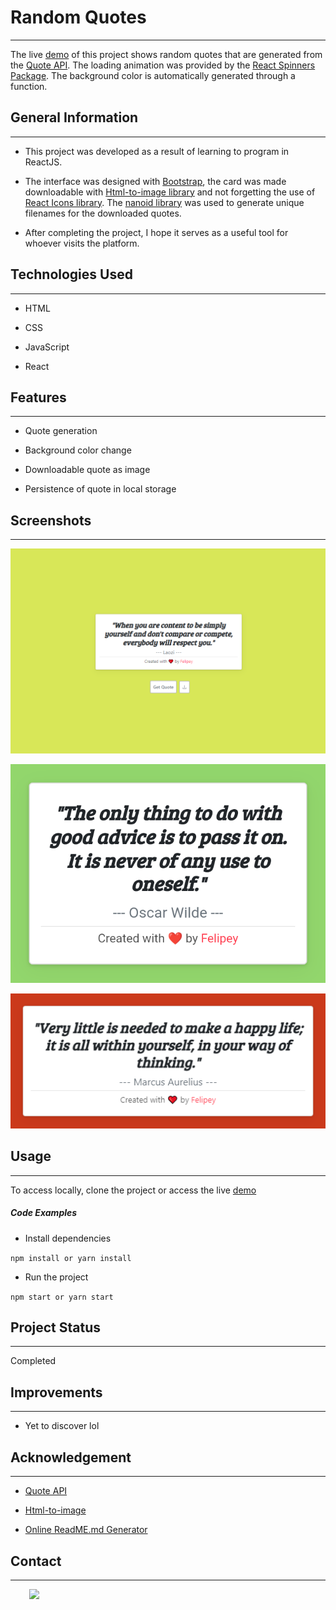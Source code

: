 <h1>Random Quotes</h1>
<hr><p>The live <a href="https://random-quote-web-app.vercel.app/">demo</a> of this project shows random quotes that are generated from the <a href="https://github.com/lukePeavey/quotable">Quote API</a>. The loading animation was provided by the <a href="https://www.npmjs.com/package/react-spinners">React Spinners Package</a>. The background color is automatically generated through a function.</p><h2>General Information</h2>
<hr><ul>
<li>This project was developed as a result of learning to program in ReactJS.</li>
</ul><ul>
<li>The interface was designed with <a href="https://getbootstrap.com/">Bootstrap</a>, the card was made downloadable with <a href="https://www.npmjs.com/package/html-to-image">Html-to-image library</a> and not forgetting the use of <a href="https://react-icons.github.io/react-icons/">React Icons library</a>. The <a href="https://www.npmjs.com/package/nanoid">nanoid library</a> was used to generate unique filenames for the downloaded quotes.</li>
</ul><ul>
<li>After completing the project, I hope it serves as a useful tool for whoever visits the platform.</li>
</ul><h2>Technologies Used</h2>
<hr><ul>
<li>HTML</li>
</ul><ul>
<li>CSS</li>
</ul><ul>
<li>JavaScript</li>
</ul><ul>
<li>React</li>
</ul><h2>Features</h2>
<hr><ul>
<li>Quote generation</li>
</ul><ul>
<li>Background color change</li>
</ul><ul>
<li>Downloadable quote as image</li>
</ul><ul>
<li>Persistence of quote in local storage</li>
</ul><h2>Screenshots</h2>
<hr><p><img src="https://raw.githubusercontent.com/felipey2010/random_quote_web_app/master/public/screenshots/desktop.PNG" alt="desktop web"></p><p><img src="https://github.com/felipey2010/random_quote_web_app/blob/master/public/screenshots/downloaded_mobile.png?raw=true" alt="mobile downloaded image"></p><p><img src="https://github.com/felipey2010/random_quote_web_app/blob/master/public/screenshots/downloaded_pc.png?raw=true" alt="mobile downloaded image"></p><h2>Usage</h2>
<hr><p>To access locally, clone the project or access the live <a href="javascript:void(0)">demo</a></p><h5>Code Examples</h5><ul>
<li>Install dependencies</li>
</ul><p><code>npm install or yarn install</code></p><ul>
<li>Run the project</li>
</ul><p><code>npm start or yarn start</code></p><h2>Project Status</h2>
<hr><p>Completed</p><h2>Improvements</h2>
<hr><ul>
<li>Yet to discover lol</li>
</ul><h2>Acknowledgement</h2>
<hr><ul>
<li><a href="https://github.com/lukePeavey/quotable">Quote API</a></li>
</ul><ul>
<li><a href="https://www.npmjs.com/package/html-to-image">Html-to-image</a></li>
</ul><ul>
<li><a href="https://hansalshah007.github.io/readme-generator/">Online ReadME.md Generator</a></li>
</ul><h2>Contact</h2>
<hr><p><span style="margin-right: 30px;"></span><a href="https://github.com/felipey2010/"><img target="_blank" src="https://cdn.jsdelivr.net/gh/devicons/devicon/icons/github/github-original.svg" style="width: 10%;"></a></p>
